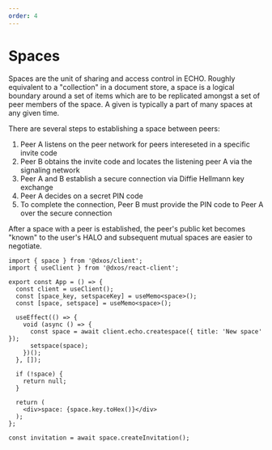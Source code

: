 ```yaml
---
order: 4
---
```


# Spaces

Spaces are the unit of sharing and access control in ECHO. Roughly equivalent to a "collection" in a document store, a space is a logical boundary around a set of items which are to be replicated amongst a set of peer members of the space. A given is typically a part of many spaces at any given time.

There are several steps to establishing a space between peers:

1.  Peer A listens on the peer network for peers intereseted in a specific invite code
2.  Peer B obtains the invite code and locates the listening peer A via the signaling network
3.  Peer A and B establish a secure connection via Diffie Hellmann key exchange
4.  Peer A decides on a secret PIN code
5.  To complete the connection, Peer B must provide the PIN code to Peer A over the secure connection

After a space with a peer is established, the peer's public ket becomes "known" to the user's HALO and subsequent mutual spaces are easier to negotiate.

```tsx
import { space } from '@dxos/client';
import { useClient } from '@dxos/react-client';

export const App = () => {
  const client = useClient();
  const [space_key, setspaceKey] = useMemo<space>();
  const [space, setspace] = useMemo<space>();

  useEffect(() => {
    void (async () => {
      const space = await client.echo.createspace({ title: 'New space' });
      setspace(space);
    })();
  }, []);
  
  if (!space) {
    return null;
  }

  return (
    <div>space: {space.key.toHex()}</div>
  );
};
```

```tsx
const invitation = await space.createInvitation();
```
